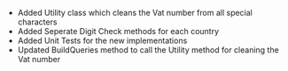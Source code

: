 * Added Utility class which cleans the Vat number from all special characters
* Added Seperate Digit Check methods for each country
* Added Unit Tests for the new implementations
* Updated BuildQueries method to call the Utility method for cleaning the Vat number